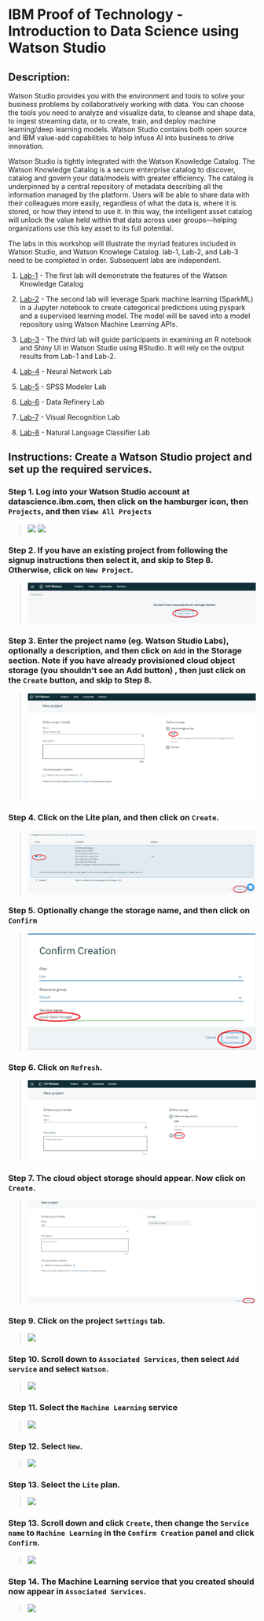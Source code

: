 # IBM Proof of Technology - Introduction to Data Science using Watson Studio

## Description:
Watson Studio provides you with the environment and tools to solve your business problems by collaboratively working with data. You can choose the tools you need to analyze and visualize data, to cleanse and shape data, to ingest streaming data, or to create, train, and deploy machine learning/deep learning models. Watson Studio contains both open source and IBM value-add capabilities to help infuse AI into business to drive innovation. 

Watson Studio is tightly integrated with the Watson Knowledge Catalog. The Watson Knowledge Catalog is a secure enterprise catalog to discover, catalog and govern your data/models with greater efficiency. The catalog is underpinned by a central repository of metadata describing all the information managed by the platform. Users will be able to share data with their colleagues more easily, regardless of what the data is, where it is stored, or how they intend to use it. In this way, the intelligent asset catalog will unlock the value held within that data across user groups—helping organizations use this key asset to its full potential.

The labs in this workshop will illustrate the myriad features included in Watson Studio, and Watson Knowlege Catalog. lab-1, Lab-2, and Lab-3 need to be completed in order. Subsequent labs are independent. 


1. [Lab-1](Lab-1) - The first lab will demonstrate the features of the Watson Knowledge Catalog

1. [Lab-2](Lab-2) - The second lab will leverage Spark machine learning (SparkML) in a Jupyter notebook to create categorical predictions using pyspark and a supervised learning model. The model will be saved into a model repository using Watson Machine Learning APIs. 

1. [Lab-3](Lab-3) - The third lab will guide participants in examining an R notebook and Shiny UI in Watson Studio using RStudio. It will rely on the output results from Lab-1 and Lab-2. 

1. [Lab-4](Lab-4) - Neural Network Lab

1. [Lab-5](Lab-5) - SPSS Modeler Lab

1. [Lab-6](Lab-6) - Data Refinery Lab

1. [Lab-7](Lab-7) - Visual Recognition Lab 

1. [Lab-8](Lab-8) - Natural Language Classifier Lab 

## Instructions: Create a Watson Studio project and set up the required services. 

### Step 1.  Log into your Watson Studio account at datascience.ibm.com, then click on the hamburger icon, then `Projects`, and then `View All Projects`
> <img src="https://github.com/bleonardb3/DS_POT_02-07/blob/master/images/Navigation%20Selection.png"/>
> <img src="https://github.com/bleonardb3/DS_POT_02-07/blob/master/images/ViewAllProjects.png"/>


### Step 2.  If you have an existing project from following the signup instructions then select it, and skip to Step 8.  Otherwise, click on `New Project`. 
> <img src="https://github.com/bleonardb3/ThinkGov/blob/master/Images/Select%20New%20Project.png"/>

### Step 3. Enter the project name (eg. Watson Studio Labs), optionally a description, and then click on `Add` in the Storage section. Note if you have already provisioned cloud object storage (you shouldn't see an Add button) , then just click on the `Create` button, and skip to Step 8. 

> <img src="https://github.com/bleonardb3/ThinkGov/blob/master/Images/New%20Project%20Panel%20-%20Add%20Storage.png"/>

### Step 4. Click on the Lite plan, and then click on `Create`. 

> <img src="https://github.com/bleonardb3/ThinkGov/blob/master/Images/Create%20Object%20Storage.png"/>

### Step 5. Optionally change the storage name, and then click on `Confirm`

> <img src="https://github.com/bleonardb3/ThinkGov/blob/master/Images/Confirm%20Creation.png"/>

### Step 6. Click on `Refresh`. 

> <img src="https://github.com/bleonardb3/ThinkGov/blob/master/Images/Click%20Refresh.png"/>

### Step 7.  The cloud object storage should appear. Now click on `Create`. 

> <img src="https://github.com/bleonardb3/ThinkGov/blob/master/Images/Click%20Project%20Create.png"/>


### Step 9.  Click on the project `Settings` tab.

> <img src="https://github.com/bleonardb3/ML-POT/blob/master/Lab-1/images/Select%20Settings.png"/>

### Step 10. Scroll down to `Associated Services`, then select `Add service` and select `Watson`.

> <img src="https://github.com/bleonardb3/WatsonStudio/blob/master/images/SelectWatsonService.png"/>

### Step 11. Select the `Machine Learning` service 

> <img src="https://github.com/bleonardb3/WatsonStudio/blob/master/images/SelectMachineLearningService.png"/>

### Step 12. Select `New`.

> <img src="https://github.com/bleonardb3/ML-POT/blob/master/Lab-1/images/Select%20New%20Service.png"/>

### Step 13. Select the `Lite` plan. 

> <img src="https://github.com/bleonardb3/ML-POT/blob/master/Lab-1/images/Select%20Lite%20ML.png"/>

### Step 13. Scroll down and click `Create`, then change the `Service name` to `Machine Learning` in the `Confirm Creation` panel and click `Confirm`.  

> <img src="https://github.com/bleonardb3/WatsonStudio/blob/master/images/ConfirmMachineLearningCreation.png"/>

### Step 14. The Machine Learning service that you created should now appear in `Associated Services`. 

> <img src="https://github.com/bleonardb3/ML-POT/blob/master/Lab-1/images/See%20ML%20in%20Associated%20Services..png"/>



